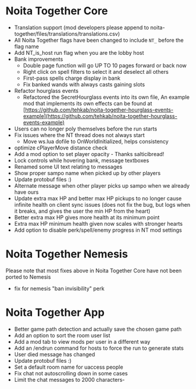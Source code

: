 # Noita Together Core

- Translation support (mod developers please append to noita-together/files/translations/translations.csv)
- All Noita Together flags have been changed to include `NT_` before the flag name 
- Add NT_is_host run flag when you are the lobby host
- Bank improvements
    - Double page function will go UP TO 10 pages forward or back now
    - Right click on spell filters to select it and deselect all others
    - First-pass spells charge display in bank
    - Fix banked wands with always casts gaining slots
- Refactor hourglass events 
  - Refactored the SecretHourglass events into its own file, An example mod that implements its own effects can be found at [https://github.com/tehkab/noita-together-hourglass-events-example](https://github.com/tehkab/noita-together-hourglass-events-example)
- Users can no longer poly themselves before the run starts 
- Fix issues where the NT thread does not always start
  - Move ws.lua dofile to OnWorldInitialized, helps consistency 
- optimize cPlayerMove distance check 
- Add a mod option to set player opacity - Thanks salticibread!
- Lock controls while hovering bank, message textboxes
- Renamed some UI text relating to messages
- Show proper sampo name when picked up by other players
- Update protobuf files :)
- Alternate message when other player picks up sampo when we already have ours
- Update extra max HP and better max HP pickups to no longer cause infinite health on client sync issues (does not fix the bug, but logs when it breaks, and gives the user the min HP from the heart)
- Better extra max HP gives more health at its minimum point
- Extra max HP minimum health given now scales with stronger hearts
- Add option to disable perk/spell/enemy progress in NT mod settings

# Noita Together Nemesis

Please note that most fixes above in Noita Together Core have not been ported to Nemesis

- fix for nemesis "ban invisibility" perk

# Noita Together App

- Better game path detection and actually save the chosen game path
- Add an option to sort the room user list
- Add a mod tab to view mods per user in a different way 
- Add an /endrun command for hosts to force the run to generate stats 
- User died message has changed
- Update protobuf files :)
- Set a default room name for uaccess people
- Fix chat not autoscrolling down in some cases
- Limit the chat messages to 2000 characters- 
